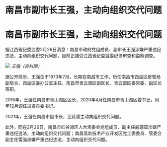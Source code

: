 # 南昌市副市长王强，主动向组织交代问题

# 南昌市副市长王强，主动向组织交代问题

据江西省纪委监委2月26日消息：南昌市政府党组成员、副市长王强涉嫌严重违纪违法，主动向组织交代问题，目前正接受江西省纪委监委纪律审查和监察调查。

![](https://inews.gtimg.com/om_bt/OKAuIFdvYrCv3fc8Gp_N6CRneDJZhNFjPkJaf0pqAF1KYAA/1000)
_王强（资料图）_

据公开简历，王强生于1973年7月，长期在南昌市工作，历任南昌市西湖区房管局副局长、西湖区委办公室主任，南昌市青云谱区副区长、青云谱区委常委、副区长等职。

2016年，王强任南昌市青山湖区区长，2020年4月任南昌市青山湖区委书记，同年12月调任进贤县委书记。

2021年，王强任南昌市副市长，至此番主动向组织交代问题。

此外，同在2月26日，南昌市红谷滩区人大常委会党组成员、副主任威珊茹涉嫌严重违纪违法，主动向组织交代问题；南昌高新技术产业开发区党工委委员、管委会副主任雷强涉嫌严重违纪违法，主动向组织交代问题。

